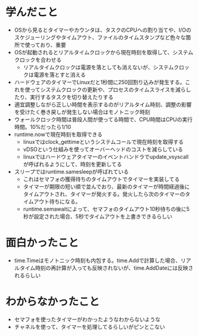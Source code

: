 # 学んだこと
- OSから見るとタイマーやカウンタは、タスクのCPUへの割り当てや、I/Oのスケジューリングやタイムアウト、ファイルのタイムスタンプなど色々な箇所で使っており、重要
- OSが起動されるとリアルタイムクロックから現在時刻を取得して、システムクロックを合わせる
  - リアルタイムクロックは電源を落としても消えないが、システムクロックは電源を落とすと消える
- ハードウェアのタイマーでLinuxだと1秒間に250回割り込みが発生する。これを使ってシステムクロックの更新や、プロセスのタイムスライスを減らしたり、実行するタスクを切り替えたりする
- 適宜調整しながら正しい時間を表示するのがリアルタイム時刻、調整の影響を受けたく巻き戻しが発生しない場合はモノトニック時刻
- ウォールクロック時間は普段人間が使ってる時間で、CPU時間はCPUの実行時間。10%だったら1/10
- runtime.nowで現在時刻を取得できる
  - linuxではclock_gettimeというシステムコールで現在時刻を取得する
  - vDSOという仕組みを使ってオーバーヘッドのコストを減らしている
  - linuxではハードウェアタイマーのイベントハンドラでupdate_vsyscallが呼ばれるようにして、時刻を更新してる
- スリープではruntime.samesleepが呼ばれている
  - これはセマフォの獲得待ちのタイムアウトでタイマーを実装してる
  - タイマーが期限の短い順で並んでおり、最新のタイマーが時間経過後にタイムアウトされ、タイマーが発火する。発火したら次のタイマーのタイムアウト待ちになる。
  - runtime.semawaitによって、セマフォのタイムアウト10秒待ちの後に5秒が設定された場合、5秒でタイムアウトを上書きできるらしい

# 面白かったこと
- time.Timeはモノトニック時刻も内包する。time.Addで計算した場合、リアルタイム時刻の再計算が入っても反映されないが、time.AddDateには反映されるらしい

# わからなかったこと
- セマフォを使ったタイマーがわかったようなわからないような
- チャネルを使って、タイマーを処理してるらしいがピンとこない
